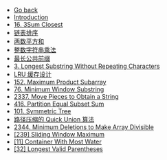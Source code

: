 - [Go back](../README.md)
- [Introduction](README.md)
- [16. 3Sum Closest](3sum-closest.md)
- [链表排序](%E9%93%BE%E8%A1%A8%E6%8E%92%E5%BA%8F.md)
- [两数平方和](%E4%B8%A4%E6%95%B0%E5%B9%B3%E6%96%B9%E5%92%8C.md)
- [整数字符串乘法](%E6%95%B4%E6%95%B0%E5%AD%97%E7%AC%A6%E4%B8%B2%E4%B9%98%E6%B3%95.md)
- [最长公共前缀](%E6%9C%80%E9%95%BF%E5%85%AC%E5%85%B1%E5%89%8D%E7%BC%80.md)
- [3. Longest Substring Without Repeating Characters](longest-substring-without-repeating-characters.md)
- [LRU 缓存设计](LRU-%E7%BC%93%E5%AD%98%E8%AE%BE%E8%AE%A1.md)
- [152. Maximum Product Subarray](maximum-product-subarray.md)
- [76. Minimum Window Substring](minimum-window-substring.md)
- [2337. Move Pieces to Obtain a String](move-pieces-to-obtain-a-string.md)
- [416. Partition Equal Subset Sum](partition-equal-subset-sum.md)
- [101. Symmetric Tree](symmetric-tree.md)
- [路径压缩的 Quick Union 算法](%E8%B7%AF%E5%BE%84%E5%8E%8B%E7%BC%A9%E7%9A%84-Quick-Union.md)
- [2344. Minimum Deletions to Make Array Divisible](minimum-deletions-to-make-array-divisible.md)
- [[239] Sliding Window Maximum](239.sliding-window-maximum.md)
- [[11] Container With Most Water](container-with-most-water.md)
- [[32] Longest Valid Parentheses](longest-valid-parentheses.md)